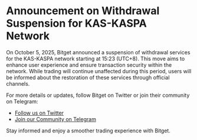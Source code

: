 # Announcement on Withdrawal Suspension for KAS-KASPA Network

On October 5, 2025, Bitget announced a suspension of withdrawal services for the KAS-KASPA network starting at 15:23 (UTC+8). This move aims to enhance user experience and ensure transaction security within the network. While trading will continue unaffected during this period, users will be informed about the restoration of these services through official channels.

For more details or updates, follow Bitget on Twitter or join their community on Telegram:
- [Follow us on Twitter](https://twitter.com/bitgetglobal?locale=en)
- [Join our Community on Telegram](https://t.me/BitgetENOfficial?locale=en)

Stay informed and enjoy a smoother trading experience with Bitget.